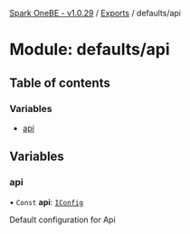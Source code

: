 [Spark OneBE - v1.0.29](../README.md) / [Exports](../modules.md) / defaults/api

# Module: defaults/api

## Table of contents

### Variables

- [api](defaults_api.md#api)

## Variables

### api

• `Const` **api**: [`IConfig`](../interfaces/System_IConfig.IConfig.md)

Default configuration for Api
